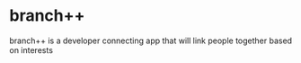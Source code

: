 # branch++
branch++ is a developer connecting app that will link people together based on interests
